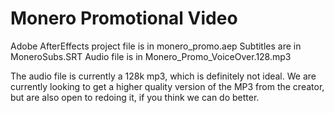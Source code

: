 # Monero Promotional Video

Adobe AfterEffects project file is in monero_promo.aep
Subtitles are in MoneroSubs.SRT
Audio file is in Monero_Promo_VoiceOver.128.mp3

The audio file is currently a 128k mp3, which is definitely not ideal. We are currently looking to get a higher quality version of the MP3 from the creator, but are also open to redoing it, if you think we can do better.
